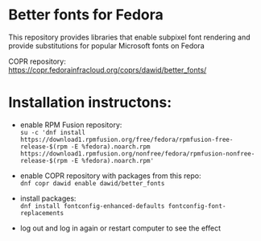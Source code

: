 # Better fonts for Fedora
This repository provides libraries that enable subpixel font rendering and
provide substitutions for popular Microsoft fonts on Fedora

COPR repository: https://copr.fedorainfracloud.org/coprs/dawid/better_fonts/

# Installation instructons:

- enable RPM Fusion repository:  
    `su -c 'dnf install https://download1.rpmfusion.org/free/fedora/rpmfusion-free-release-$(rpm -E %fedora).noarch.rpm https://download1.rpmfusion.org/nonfree/fedora/rpmfusion-nonfree-release-$(rpm -E %fedora).noarch.rpm'`  

- enable COPR repository with packages from this repo:  
    `dnf copr dawid enable dawid/better_fonts`  

- install packages:  
    `dnf install fontconfig-enhanced-defaults fontconfig-font-replacements`  

- log out and log in again or restart computer to see the effect  
